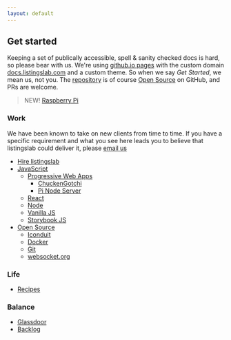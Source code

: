 ```yaml
---
layout: default
---
```


## Get started

Keeping a set of publically accessible, spell & sanity checked docs is hard, so please bear with us. We're using [github.io pages](https://pages.github.com) with the custom domain [docs.listingslab.com](https://docs.listingslab.com) and a custom theme. So when we say _Get Started_, we mean us, not you. The [repository](https://github.com/listingslab-software/docs) is of course [Open Source](docs/tech/open-source) on GitHub, and PRs are welcome.

> NEW! [Raspberry Pi](docs/tech/pi)

### Work
We have been known to take on new clients from time to time. If you have a specific requirement and what you see here leads you to believe that listingslab could deliver it, please [email us](mailto:listingslab@gmail.com)

- [Hire listingslab](docs/business/hire-listingslab)
- [JavaScript](docs/tech/javascript)
    - [Progressive Web Apps](docs/tech/pwa)
        - [ChuckenGotchi](docs/chuckengotchi)
        - [Pi Node Server](docs/tech/pi/pi-node-server)
    - [React](docs/tech/javascript/react)
    - [Node](docs/tech/javascript/node)
    - [Vanilla JS](docs/tech/javascript/vanilla)
    - [Storybook JS](docs/tech/javascript/storybook)
- [Open Source](docs/tech/open-source)
    - [Iconduit](docs/iconduit)
    - [Docker](docs/tech/docker)
    - [Git](docs/tech/git/)
    - [websocket.org](docs/socket-viewer)

### Life
- [Recipes](docs/food)

### Balance
- [Glassdoor](docs/business/glassdoor)
- [Backlog](docs/backlog)
